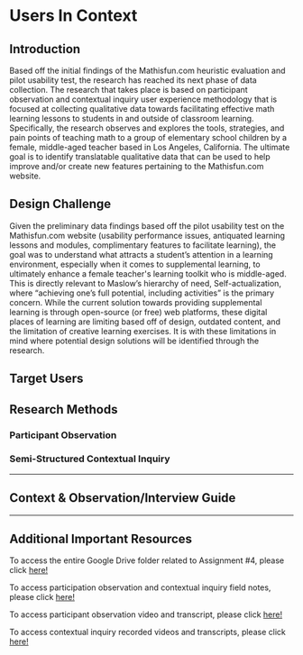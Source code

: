 # Users In Context
## Introduction
Based off the initial findings of the Mathisfun.com heuristic evaluation and pilot usability test, the research has reached its next phase of data collection. The research that takes place is based on participant observation and contextual inquiry user experience methodology that is focused at collecting qualitative data towards facilitating effective math learning lessons to students in and outside of classroom learning. Specifically, the research observes and explores the tools, strategies, and pain points of teaching math to a group of elementary school children by a female, middle-aged teacher based in Los Angeles, California. The ultimate goal is to identify translatable qualitative data that can be used to help improve and/or create new features pertaining to the Mathisfun.com website.  

## Design Challenge
Given the preliminary data findings based off the pilot usability test on the Mathisfun.com website (usability performance issues, antiquated learning lessons and modules, complimentary features to facilitate learning), the goal was to understand what attracts a student’s attention in a learning environment, especially when it comes to supplemental learning, to ultimately enhance a female teacher's learning toolkit who is middle-aged. This is directly relevant to Maslow’s hierarchy of need, Self-actualization, where “achieving one’s full potential, including activities” is the primary concern. While the current solution towards providing supplemental learning is through open-source (or free) web platforms, these digital places of learning are limiting based off of design, outdated content, and the limitation of creative learning exercises. It is with these limitations in mind where potential design solutions will be identified through the research.   

## Target Users


## Research Methods
### Participant Observation

### Semi-Structured Contextual Inquiry

----

## Context & Observation/Interview Guide

----
## Additional Important Resources

To access the entire Google Drive folder related to Assignment #4, please click [here!](https://drive.google.com/drive/folders/1GWWyc0lflhutxklKxgF8shzU4FWQIV4A?usp=sharing)

To access participation observation and contextual inquiry  field notes, please click [here!](https://drive.google.com/drive/folders/1TMJJ2525-lpz8aWnxhGwQ_glnKdeZoTC?usp=sharing)

To access participant observation video and transcript, please click [here!](https://drive.google.com/drive/folders/1-PxKmLAlZ-bPHPaPAYbaJfU8zmcZ3YrE?usp=sharing)

To access contextual inquiry recorded videos and transcripts, please click [here!](https://drive.google.com/drive/folders/1t_IufzxSTXl54lOjGZbPMhWzwn0PomiJ?usp=sharing)
